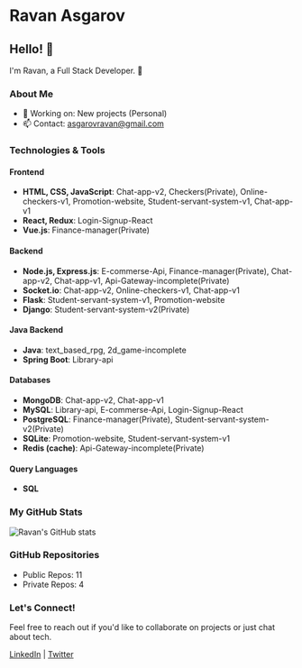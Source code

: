# Ravan Asgarov

## Hello! 👋

I'm Ravan, a Full Stack Developer. 🚀

### About Me

- 💼 Working on: New projects (Personal)
- 📫 Contact: asgarovravan@gmail.com

### Technologies & Tools

#### Frontend
- **HTML, CSS, JavaScript**: Chat-app-v2, Checkers(Private), Online-checkers-v1, Promotion-website, Student-servant-system-v1, Chat-app-v1
- **React, Redux**: Login-Signup-React
- **Vue.js**: Finance-manager(Private)

#### Backend
- **Node.js, Express.js**: E-commerse-Api, Finance-manager(Private), Chat-app-v2, Chat-app-v1, Api-Gateway-incomplete(Private)
- **Socket.io**: Chat-app-v2, Online-checkers-v1, Chat-app-v1 
- **Flask**: Student-servant-system-v1, Promotion-website
- **Django**: Student-servant-system-v2(Private)

#### Java Backend
- **Java**: text_based_rpg, 2d_game-incomplete
- **Spring Boot**: Library-api

#### Databases
- **MongoDB**: Chat-app-v2, Chat-app-v1
- **MySQL**: Library-api, E-commerse-Api, Login-Signup-React
- **PostgreSQL**: Finance-manager(Private), Student-servant-system-v2(Private)
- **SQLite**: Promotion-website, Student-servant-system-v1
- **Redis (cache)**: Api-Gateway-incomplete(Private)

#### Query Languages
- **SQL**

### My GitHub Stats

![Ravan's GitHub stats](https://github-readme-stats.vercel.app/api?username=21Ravan12&show_icons=true&theme=radical)

### GitHub Repositories

- Public Repos: 11
- Private Repos: 4

### Let's Connect!

Feel free to reach out if you'd like to collaborate on projects or just chat about tech.

[LinkedIn](https://www.linkedin.com/in/yourprofile) | [Twitter](https://twitter.com/yourprofile)
